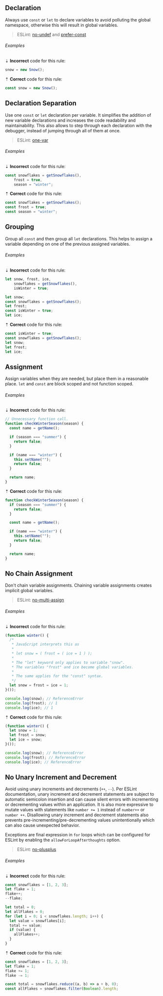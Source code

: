 ## Declaration

Always use `const` or `let` to declare variables to avoid polluting the global namespace, otherwise this will result in global variables.

> ESLint: [no-undef][eslint/no-undef] and [prefer-const][eslint/prefer-const]

###### Examples

⇣ **Incorrect** code for this rule:

```js
snow = new Snow();
```

⇡ **Correct** code for this rule:

```js
const snow = new Snow();
```

## Declaration Separation

Use one `const` or `let` declaration per variable. It simplifies the addition of new variable declarations and increases the code readability and maintainability. This also allows to step through each declaration with the debugger, instead of jumping through all of them at once.

> ESLint: [one-var][eslint/one-var]

###### Examples

⇣ **Incorrect** code for this rule:

```js
const snowflakes = getSnowflakes(),
    frost = true,
    season = "winter";
```

⇡ **Correct** code for this rule:

```js
const snowflakes = getSnowflakes();
const frost = true;
const season = "winter";
```

## Grouping

Group all `const` and then group all `let` declarations. This helps to assign a variable depending on one of the previous assigned variables.

###### Examples

⇣ **Incorrect** code for this rule:

```js
let snow, frost, ice,
    snowflakes = getSnowflakes(),
    isWinter = true;
```

```js
let snow;
const snowflakes = getSnowflakes();
let frost;
const isWinter = true;
let ice;
```

⇡ **Correct** code for this rule:

```js
const isWinter = true;
const snowflakes = getSnowflakes();
let snow;
let frost;
let ice;
```

## Assignment

Assign variables when they are needed, but place them in a reasonable place. `let` and `const` are block scoped and not function scoped.

###### Examples

⇣ **Incorrect** code for this rule:

```js
// Unnecessary function call.
function checkWinterSeason(season) {
  const name = getName();

  if (season === "summer") {
    return false;
  }

  if (name === "winter") {
    this.setName("");
    return false;
  }

  return name;
}
```

⇡ **Correct** code for this rule:

```js
function checkWinterSeason(season) {
  if (season === "summer") {
    return false;
  }

  const name = getName();

  if (name === "winter") {
    this.setName("");
    return false;
  }

  return name;
}
```

## No Chain Assignment

Don't chain variable assignments. Chaining variable assignments creates implicit global variables.

> ESLint: [no-multi-assign][eslint/no-multi-assign]

###### Examples

⇣ **Incorrect** code for this rule:

```js
(function winter() {
  /*
   * JavaScript interprets this as
   *
   * let snow = ( frost = ( ice = 1 ) );
   *
   * The "let" keyword only applies to variable "snow".
   * The variables "frost" and ice become global variables.
   *
   * The same applies for the "const" syntax.
   */
  let snow = frost = ice = 1;
}());

console.log(snow); // ReferenceError
console.log(frost); // 1
console.log(ice); // 1
```

⇡ **Correct** code for this rule:

```js
(function winter() {
  let snow = 1;
  let frost = snow;
  let ice = snow;
}());

console.log(snow); // ReferenceError
console.log(frost); // ReferenceError
console.log(ice); // ReferenceError
```

## No Unary Increment and Decrement

Avoid using unary increments and decrements (`++`, `--`). Per ESLint documentation, unary increment and decrement statements are subject to automatic semicolon insertion and can cause silent errors with incrementing or decrementing values within an application. It is also more expressive to mutate values with statements like `number += 1` instead of `number++` or `number ++`. Disallowing unary increment and decrement statements also prevents pre-incrementing/pre-decrementing values unintentionally which can also cause unexpected behavior.

Exceptions are final expression in `for` loops which can be configured for ESLint by enabling the `allowForLoopAfterthoughts` option.

> ESLint: [no-plusplus][eslint/no-plusplus]

###### Examples

⇣ **Incorrect** code for this rule:

```js
const snowflakes = [1, 2, 3];
let flake = 1;
flake++;
--flake;

let total = 0;
let allFlakes = 0;
for (let i = 0; i < snowflakes.length; i++) {
  let value = snowflakes[i];
  total += value;
  if (value) {
    allFlakes++;
  }
}
```

⇡ **Correct** code for this rule:

```js
const snowflakes = [1, 2, 3];
let flake = 1;
flake += 1;
flake -= 1;

const total = snowflakes.reduce((a, b) => a + b, 0);
const allFlakes = snowflakes.filter(Boolean).length;
```

[eslint/no-multi-assign]: https://eslint.org/docs/rules/no-multi-assign
[eslint/no-plusplus]: https://eslint.org/docs/rules/no-plusplus
[eslint/no-undef]: https://eslint.org/docs/rules/no-undef
[eslint/one-var]: https://eslint.org/docs/rules/one-var
[eslint/prefer-const]: https://eslint.org/docs/rules/prefer-const
